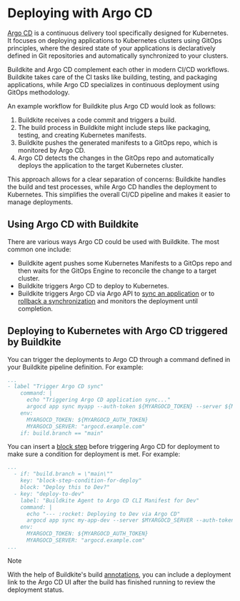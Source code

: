 # Deploying with Argo CD

[Argo CD](https://argoproj.github.io/cd/) is a continuous delivery tool specifically designed for Kubernetes. It focuses on deploying applications to Kubernetes clusters using GitOps principles, where the desired state of your applications is declaratively defined in Git repositories and automatically synchronized to your clusters.

Buildkite and Argo CD complement each other in modern CI/CD workflows. Buildkite takes care of the CI tasks like building, testing, and packaging applications, while Argo CD specializes in continuous deployment using GitOps methodology.

An example workflow for Buildkite plus Argo CD would look as follows:

1. Buildkite receives a code commit and triggers a build.
1. The build process in Buildkite might include steps like packaging, testing, and creating Kubernetes manifests.
1. Buildkite pushes the generated manifests to a GitOps repo, which is monitored by Argo CD.
1. Argo CD detects the changes in the GitOps repo and automatically deploys the application to the target Kubernetes cluster.

This approach allows for a clear separation of concerns: Buildkite handles the build and test processes, while Argo CD handles the deployment to Kubernetes. This simplifies the overall CI/CD pipeline and makes it easier to manage deployments.

## Using Argo CD with Buildkite

There are various ways Argo CD could be used with Buildkite. The most common one include:

* Buildkite agent pushes some Kubernetes Manifests to a GitOps repo and then waits for the GitOps Engine to reconcile the change to a target cluster.
* Buildkite triggers Argo CD to deploy to Kubernetes.
* Buildkite triggers Argo CD via Argo API to [sync an application](https://cd.apps.argoproj.io/swagger-ui#tag/ApplicationService/operation/ApplicationService_Sync) or to [rollback a synchronization](https://cd.apps.argoproj.io/swagger-ui#tag/ApplicationService/operation/ApplicationService_Rollback) and monitors the deployment until completion.

## Deploying to Kubernetes with Argo CD triggered by Buildkite

You can trigger the deployments to Argo CD through a command defined in your Buildkite pipeline definition. For example:

```yaml
...
- label "Trigger Argo CD sync"
    command: |
      echo "Triggering Argo CD application sync..."
      argocd app sync myapp --auth-token ${MYARGOCD_TOKEN} --server ${MYARGOCD_SERVER}
    env:
      MYARGOCD_TOKEN: ${MYARGOCD_AUTH_TOKEN}
      MYARGOCD_SERVER: "argocd.example.com"
    if: build.branch == "main"
```

You can insert a [block step](/docs/pipelines/configure/step-types/block-step) before triggering Argo CD for deployment to make sure a condition for deployment is met. For example:

```yaml
...
  - if: "build.branch = \"main\""
    key: "block-step-condition-for-deploy"
    block: "Deploy this to Dev?"
  - key: "deploy-to-dev"
    label: "Buildkite Agent to Argo CD CLI Manifest for Dev"
    command: |
      echo "--- :rocket: Deploying to Dev via Argo CD"
      argocd app sync my-app-dev --server $MYARGOCD_SERVER --auth-token $MYARGOCD_TOKEN
    env:
      MYARGOCD_TOKEN: ${MYARGOCD_AUTH_TOKEN}
      MYARGOCD_SERVER: "argocd.example.com"
...
```

> [!NOTE]
> With the help of Buildkite's build [annotations](/docs/agent/v3/cli-annotate), you can include a deployment link to the Argo CD UI after the build has finished running to review the deployment status.
